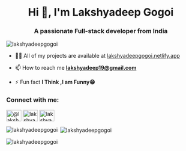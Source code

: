 <h1 align="center">Hi 👋, I'm Lakshyadeep Gogoi</h1>
<h3 align="center">A passionate Full-stack developer from India</h3>

<p align="left"> <img src="https://komarev.com/ghpvc/?username=lakshyadeepgogoi&label=Profile%20views&color=0e75b6&style=flat" alt="lakshyadeepgogoi" /> </p>

- 👨‍💻 All of my projects are available at [lakshyadeepgogoi.netlify.app](https://lakshyadeepgogoi.netlify.app/)

- 📫 How to reach me **lakshyadeep19@gmail.com**

- ⚡ Fun fact **I Think ,I am Funny😁**

<h3 align="left">Connect with me:</h3>
<p align="left">
<a href="https://twitter.com/@lakshyadeepgog5" target="blank"><img align="center" src="https://raw.githubusercontent.com/rahuldkjain/github-profile-readme-generator/master/src/images/icons/Social/twitter.svg" alt="@lakshyadeepgog5" height="30" width="40" /></a>
<a href="https://linkedin.com/in/lakshyadeepgogoi" target="blank"><img align="center" src="https://raw.githubusercontent.com/rahuldkjain/github-profile-readme-generator/master/src/images/icons/Social/linked-in-alt.svg" alt="lakshyadeepgogoi" height="30" width="40" /></a>
<a href="https://instagram.com/lakshyadeep_gogoi" target="blank"><img align="center" src="https://raw.githubusercontent.com/rahuldkjain/github-profile-readme-generator/master/src/images/icons/Social/instagram.svg" alt="lakshyadeep_gogoi" height="30" width="40" /></a>
</p>



<!-- <h3 align="left">Languages and Tools:</h3> -->
<!-- here i have to add icons -->



<p><img align="left" src="https://github-readme-stats.vercel.app/api/top-langs?username=lakshyadeepgogoi&show_icons=true&locale=en&layout=compact" alt="lakshyadeepgogoi" /></p>

<p>&nbsp;<img align="center" src="https://github-readme-stats.vercel.app/api?username=lakshyadeepgogoi&show_icons=true&locale=en" alt="lakshyadeepgogoi" /></p>

<p><img align="center" src="https://github-readme-streak-stats.herokuapp.com/?user=lakshyadeepgogoi&" alt="lakshyadeepgogoi" /></p>
